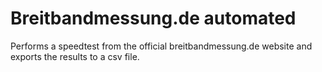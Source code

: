 # Breitbandmessung.de automated

Performs a speedtest from the official breitbandmessung.de website and exports the results to a csv file.